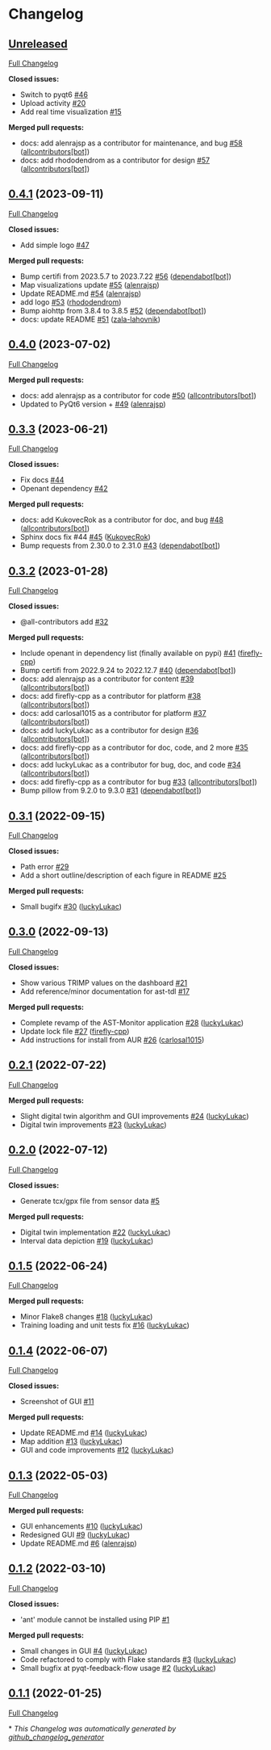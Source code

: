 # Changelog

## [Unreleased](https://github.com/firefly-cpp/AST-Monitor/tree/HEAD)

[Full Changelog](https://github.com/firefly-cpp/AST-Monitor/compare/0.4.1...HEAD)

**Closed issues:**

- Switch to pyqt6 [\#46](https://github.com/firefly-cpp/AST-Monitor/issues/46)
- Upload activity [\#20](https://github.com/firefly-cpp/AST-Monitor/issues/20)
- Add real time visualization [\#15](https://github.com/firefly-cpp/AST-Monitor/issues/15)

**Merged pull requests:**

- docs: add alenrajsp as a contributor for maintenance, and bug [\#58](https://github.com/firefly-cpp/AST-Monitor/pull/58) ([allcontributors[bot]](https://github.com/apps/allcontributors))
- docs: add rhododendrom as a contributor for design [\#57](https://github.com/firefly-cpp/AST-Monitor/pull/57) ([allcontributors[bot]](https://github.com/apps/allcontributors))

## [0.4.1](https://github.com/firefly-cpp/AST-Monitor/tree/0.4.1) (2023-09-11)

[Full Changelog](https://github.com/firefly-cpp/AST-Monitor/compare/0.4.0...0.4.1)

**Closed issues:**

- Add simple logo [\#47](https://github.com/firefly-cpp/AST-Monitor/issues/47)

**Merged pull requests:**

- Bump certifi from 2023.5.7 to 2023.7.22 [\#56](https://github.com/firefly-cpp/AST-Monitor/pull/56) ([dependabot[bot]](https://github.com/apps/dependabot))
- Map visualizations update [\#55](https://github.com/firefly-cpp/AST-Monitor/pull/55) ([alenrajsp](https://github.com/alenrajsp))
- Update README.md [\#54](https://github.com/firefly-cpp/AST-Monitor/pull/54) ([alenrajsp](https://github.com/alenrajsp))
- add logo [\#53](https://github.com/firefly-cpp/AST-Monitor/pull/53) ([rhododendrom](https://github.com/rhododendrom))
- Bump aiohttp from 3.8.4 to 3.8.5 [\#52](https://github.com/firefly-cpp/AST-Monitor/pull/52) ([dependabot[bot]](https://github.com/apps/dependabot))
- docs: update README [\#51](https://github.com/firefly-cpp/AST-Monitor/pull/51) ([zala-lahovnik](https://github.com/zala-lahovnik))

## [0.4.0](https://github.com/firefly-cpp/AST-Monitor/tree/0.4.0) (2023-07-02)

[Full Changelog](https://github.com/firefly-cpp/AST-Monitor/compare/0.3.3...0.4.0)

**Merged pull requests:**

- docs: add alenrajsp as a contributor for code [\#50](https://github.com/firefly-cpp/AST-Monitor/pull/50) ([allcontributors[bot]](https://github.com/apps/allcontributors))
- Updated to PyQt6 version + [\#49](https://github.com/firefly-cpp/AST-Monitor/pull/49) ([alenrajsp](https://github.com/alenrajsp))

## [0.3.3](https://github.com/firefly-cpp/AST-Monitor/tree/0.3.3) (2023-06-21)

[Full Changelog](https://github.com/firefly-cpp/AST-Monitor/compare/0.3.2...0.3.3)

**Closed issues:**

- Fix docs [\#44](https://github.com/firefly-cpp/AST-Monitor/issues/44)
- Openant dependency [\#42](https://github.com/firefly-cpp/AST-Monitor/issues/42)

**Merged pull requests:**

- docs: add KukovecRok as a contributor for doc, and bug [\#48](https://github.com/firefly-cpp/AST-Monitor/pull/48) ([allcontributors[bot]](https://github.com/apps/allcontributors))
- Sphinx docs fix \#44 [\#45](https://github.com/firefly-cpp/AST-Monitor/pull/45) ([KukovecRok](https://github.com/KukovecRok))
- Bump requests from 2.30.0 to 2.31.0 [\#43](https://github.com/firefly-cpp/AST-Monitor/pull/43) ([dependabot[bot]](https://github.com/apps/dependabot))

## [0.3.2](https://github.com/firefly-cpp/AST-Monitor/tree/0.3.2) (2023-01-28)

[Full Changelog](https://github.com/firefly-cpp/AST-Monitor/compare/0.3.1...0.3.2)

**Closed issues:**

-  @all-contributors add [\#32](https://github.com/firefly-cpp/AST-Monitor/issues/32)

**Merged pull requests:**

- Include openant in dependency list \(finally available on pypi\) [\#41](https://github.com/firefly-cpp/AST-Monitor/pull/41) ([firefly-cpp](https://github.com/firefly-cpp))
- Bump certifi from 2022.9.24 to 2022.12.7 [\#40](https://github.com/firefly-cpp/AST-Monitor/pull/40) ([dependabot[bot]](https://github.com/apps/dependabot))
- docs: add alenrajsp as a contributor for content [\#39](https://github.com/firefly-cpp/AST-Monitor/pull/39) ([allcontributors[bot]](https://github.com/apps/allcontributors))
- docs: add firefly-cpp as a contributor for platform [\#38](https://github.com/firefly-cpp/AST-Monitor/pull/38) ([allcontributors[bot]](https://github.com/apps/allcontributors))
- docs: add carlosal1015 as a contributor for platform [\#37](https://github.com/firefly-cpp/AST-Monitor/pull/37) ([allcontributors[bot]](https://github.com/apps/allcontributors))
- docs: add luckyLukac as a contributor for design [\#36](https://github.com/firefly-cpp/AST-Monitor/pull/36) ([allcontributors[bot]](https://github.com/apps/allcontributors))
- docs: add firefly-cpp as a contributor for doc, code, and 2 more [\#35](https://github.com/firefly-cpp/AST-Monitor/pull/35) ([allcontributors[bot]](https://github.com/apps/allcontributors))
- docs: add luckyLukac as a contributor for bug, doc, and code [\#34](https://github.com/firefly-cpp/AST-Monitor/pull/34) ([allcontributors[bot]](https://github.com/apps/allcontributors))
- docs: add firefly-cpp as a contributor for bug [\#33](https://github.com/firefly-cpp/AST-Monitor/pull/33) ([allcontributors[bot]](https://github.com/apps/allcontributors))
- Bump pillow from 9.2.0 to 9.3.0 [\#31](https://github.com/firefly-cpp/AST-Monitor/pull/31) ([dependabot[bot]](https://github.com/apps/dependabot))

## [0.3.1](https://github.com/firefly-cpp/AST-Monitor/tree/0.3.1) (2022-09-15)

[Full Changelog](https://github.com/firefly-cpp/AST-Monitor/compare/0.3.0...0.3.1)

**Closed issues:**

- Path error [\#29](https://github.com/firefly-cpp/AST-Monitor/issues/29)
- Add a short outline/description of each figure in README [\#25](https://github.com/firefly-cpp/AST-Monitor/issues/25)

**Merged pull requests:**

- Small bugifx [\#30](https://github.com/firefly-cpp/AST-Monitor/pull/30) ([luckyLukac](https://github.com/luckyLukac))

## [0.3.0](https://github.com/firefly-cpp/AST-Monitor/tree/0.3.0) (2022-09-13)

[Full Changelog](https://github.com/firefly-cpp/AST-Monitor/compare/0.2.1...0.3.0)

**Closed issues:**

- Show various TRIMP values on the dashboard [\#21](https://github.com/firefly-cpp/AST-Monitor/issues/21)
- Add reference/minor documentation for ast-tdl [\#17](https://github.com/firefly-cpp/AST-Monitor/issues/17)

**Merged pull requests:**

- Complete revamp of the AST-Monitor application [\#28](https://github.com/firefly-cpp/AST-Monitor/pull/28) ([luckyLukac](https://github.com/luckyLukac))
- Update lock file [\#27](https://github.com/firefly-cpp/AST-Monitor/pull/27) ([firefly-cpp](https://github.com/firefly-cpp))
- Add instructions for install from AUR [\#26](https://github.com/firefly-cpp/AST-Monitor/pull/26) ([carlosal1015](https://github.com/carlosal1015))

## [0.2.1](https://github.com/firefly-cpp/AST-Monitor/tree/0.2.1) (2022-07-22)

[Full Changelog](https://github.com/firefly-cpp/AST-Monitor/compare/0.2.0...0.2.1)

**Merged pull requests:**

- Slight digital twin algorithm and GUI improvements [\#24](https://github.com/firefly-cpp/AST-Monitor/pull/24) ([luckyLukac](https://github.com/luckyLukac))
- Digital twin improvements [\#23](https://github.com/firefly-cpp/AST-Monitor/pull/23) ([luckyLukac](https://github.com/luckyLukac))

## [0.2.0](https://github.com/firefly-cpp/AST-Monitor/tree/0.2.0) (2022-07-12)

[Full Changelog](https://github.com/firefly-cpp/AST-Monitor/compare/0.1.5...0.2.0)

**Closed issues:**

- Generate tcx/gpx file from sensor data [\#5](https://github.com/firefly-cpp/AST-Monitor/issues/5)

**Merged pull requests:**

- Digital twin implementation [\#22](https://github.com/firefly-cpp/AST-Monitor/pull/22) ([luckyLukac](https://github.com/luckyLukac))
- Interval data depiction [\#19](https://github.com/firefly-cpp/AST-Monitor/pull/19) ([luckyLukac](https://github.com/luckyLukac))

## [0.1.5](https://github.com/firefly-cpp/AST-Monitor/tree/0.1.5) (2022-06-24)

[Full Changelog](https://github.com/firefly-cpp/AST-Monitor/compare/0.1.4...0.1.5)

**Merged pull requests:**

- Minor Flake8 changes [\#18](https://github.com/firefly-cpp/AST-Monitor/pull/18) ([luckyLukac](https://github.com/luckyLukac))
- Training loading and unit tests fix [\#16](https://github.com/firefly-cpp/AST-Monitor/pull/16) ([luckyLukac](https://github.com/luckyLukac))

## [0.1.4](https://github.com/firefly-cpp/AST-Monitor/tree/0.1.4) (2022-06-07)

[Full Changelog](https://github.com/firefly-cpp/AST-Monitor/compare/0.1.3...0.1.4)

**Closed issues:**

- Screenshot of GUI [\#11](https://github.com/firefly-cpp/AST-Monitor/issues/11)

**Merged pull requests:**

- Update README.md [\#14](https://github.com/firefly-cpp/AST-Monitor/pull/14) ([luckyLukac](https://github.com/luckyLukac))
- Map addition [\#13](https://github.com/firefly-cpp/AST-Monitor/pull/13) ([luckyLukac](https://github.com/luckyLukac))
- GUI and code improvements [\#12](https://github.com/firefly-cpp/AST-Monitor/pull/12) ([luckyLukac](https://github.com/luckyLukac))

## [0.1.3](https://github.com/firefly-cpp/AST-Monitor/tree/0.1.3) (2022-05-03)

[Full Changelog](https://github.com/firefly-cpp/AST-Monitor/compare/0.1.2...0.1.3)

**Merged pull requests:**

- GUI enhancements [\#10](https://github.com/firefly-cpp/AST-Monitor/pull/10) ([luckyLukac](https://github.com/luckyLukac))
- Redesigned GUI [\#9](https://github.com/firefly-cpp/AST-Monitor/pull/9) ([luckyLukac](https://github.com/luckyLukac))
- Update README.md [\#6](https://github.com/firefly-cpp/AST-Monitor/pull/6) ([alenrajsp](https://github.com/alenrajsp))

## [0.1.2](https://github.com/firefly-cpp/AST-Monitor/tree/0.1.2) (2022-03-10)

[Full Changelog](https://github.com/firefly-cpp/AST-Monitor/compare/0.1.1...0.1.2)

**Closed issues:**

- 'ant' module cannot be installed using PIP [\#1](https://github.com/firefly-cpp/AST-Monitor/issues/1)

**Merged pull requests:**

- Small changes in GUI [\#4](https://github.com/firefly-cpp/AST-Monitor/pull/4) ([luckyLukac](https://github.com/luckyLukac))
- Code refactored to comply with Flake standards [\#3](https://github.com/firefly-cpp/AST-Monitor/pull/3) ([luckyLukac](https://github.com/luckyLukac))
- Small bugfix at pyqt-feedback-flow usage [\#2](https://github.com/firefly-cpp/AST-Monitor/pull/2) ([luckyLukac](https://github.com/luckyLukac))

## [0.1.1](https://github.com/firefly-cpp/AST-Monitor/tree/0.1.1) (2022-01-25)

[Full Changelog](https://github.com/firefly-cpp/AST-Monitor/compare/c3527a1296385a84a0b0be4df0e1609527cbac67...0.1.1)



\* *This Changelog was automatically generated by [github_changelog_generator](https://github.com/github-changelog-generator/github-changelog-generator)*
